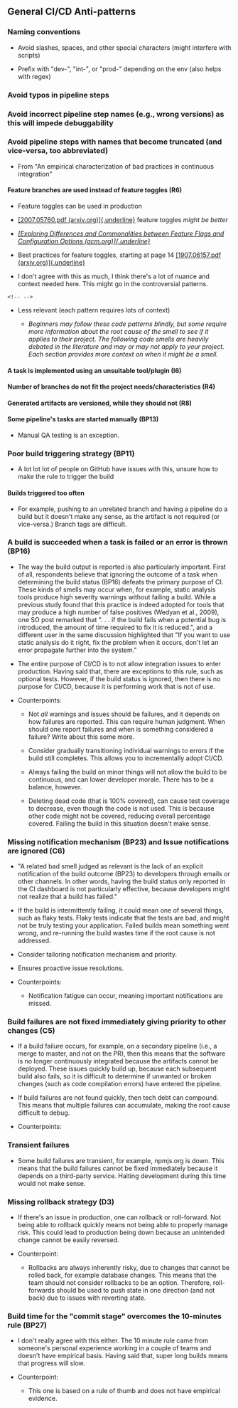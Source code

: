﻿## General CI/CD Anti-patterns

### Naming conventions

-   Avoid slashes, spaces, and other special characters (might interfere with scripts)

-   Prefix with "dev-", "int-", or "prod-" depending on the env (also helps with regex)

### Avoid typos in pipeline steps

### Avoid incorrect pipeline step names (e.g., wrong versions) as this will impede debuggability

### Avoid pipeline steps with names that become truncated (and vice-versa, too abbreviated)

-   From "An empirical characterization of bad practices in continuous integration"

#### Feature branches are used instead of feature toggles (R6)

-   Feature toggles can be used in production

-   [[2007.05760.pdf (arxiv.org)]{.underline}](https://arxiv.org/pdf/2007.05760.pdf) feature toggles *might be better*

-   [*[Exploring Differences and Commonalities between Feature Flags and Configuration Options (acm.org)]{.underline}*](https://dl.acm.org/doi/pdf/10.1145/3377813.3381366)

-   Best practices for feature toggles, starting at page 14 [[1907.06157.pdf (arxiv.org)]{.underline}](https://arxiv.org/pdf/1907.06157.pdf)

-   I don't agree with this as much, I think there's a lot of nuance and context needed here. This might go in the controversial patterns.

```{=html}
<!-- -->
```
-   Less relevant (each pattern requires lots of context)

    -   *Beginners may follow these code patterns blindly, but some require more information about the root cause of the smell to see if it applies to their project. The following code smells are heavily debated in the literature and may or may not apply to your project. Each section provides more context on when it might be a smell.*

#### A task is implemented using an unsuitable tool/plugin (I6)

#### Number of branches do not fit the project needs/characteristics (R4)

#### Generated artifacts are versioned, while they should not (R8)

#### Some pipeline's tasks are started manually (BP13)

-   Manual QA testing is an exception.

### Poor build triggering strategy (BP11)

-   A lot lot lot of people on GitHub have issues with this, unsure how to make the rule to trigger the build

#### Builds triggered too often

-   For example, pushing to an unrelated branch and having a pipeline do a build but it doesn't make any sense, as the artifact is not required (or vice-versa.) Branch tags are difficult.

### A build is succeeded when a task is failed or an error is thrown (BP16)

-   The way the build output is reported is also particularly important. First of all, respondents believe that ignoring the outcome of a task when determining the build status (BP16) defeats the primary purpose of CI. These kinds of smells may occur when, for example, static analysis tools produce high severity warnings without failing a build. While a previous study found that this practice is indeed adopted for tools that may produce a high number of false positives (Wedyan et al., 2009), one SO post remarked that ". . . if the build fails when a potential bug is introduced, the amount of time required to fix it is reduced.", and a different user in the same discussion highlighted that "If you want to use static analysis do it right, fix the problem when it occurs, don't let an error propagate further into the system."

-   The entire purpose of CI/CD is to not allow integration issues to enter production. Having said that, there are exceptions to this rule, such as optional tests. However, if the build status is ignored, then there is no purpose for CI/CD, because it is performing work that is not of use.

-   Counterpoints:

    -   Not *all* warnings and issues should be failures, and it depends on how failures are reported. This can require human judgment. When should one report failures and when is something considered a failure? Write about this some more.

    -   Consider gradually transitioning individual warnings to errors if the build still completes. This allows you to incrementally adopt CI/CD.

    -   Always failing the build on minor things will not allow the build to be continuous, and can lower developer morale. There has to be a balance, however.

    -   Deleting dead code (that is 100% covered), can cause test coverage to decrease, even though the code is not used. This is because other code might not be covered, reducing overall percentage covered. Failing the build in this situation doesn't make sense.

### Missing notification mechanism (BP23) and Issue notifications are ignored (C6)

-   "A related bad smell judged as relevant is the lack of an explicit notification of the build outcome (BP23) to developers through emails or other channels. In other words, having the build status only reported in the CI dashboard is not particularly effective, because developers might not realize that a build has failed."

-   If the build is intermittently failing, it could mean one of several things, such as flaky tests. Flaky tests indicate that the tests are bad, and might not be truly testing your application. Failed builds mean something went wrong, and re-running the build wastes time if the root cause is not addressed.

-   Consider tailoring notification mechanism and priority.

-   Ensures proactive issue resolutions.

-   Counterpoints:

    -   Notification fatigue can occur, meaning important notifications are missed.

### Build failures are not fixed immediately giving priority to other changes (C5)

-   If a build failure occurs, for example, on a secondary pipeline (i.e., a merge to master, and not on the PR), then this means that the software is no longer continuously integrated because the artifacts cannot be deployed. These issues quickly build up, because each subsequent build also fails, so it is difficult to determine if unwanted or broken changes (such as code compilation errors) have entered the pipeline.

-   If build failures are not found quickly, then tech debt can compound. This means that multiple failures can accumulate, making the root cause difficult to debug.

-   Counterpoints:

### Transient failures

-   Some build failures are transient, for example, npmjs.org is down. This means that the build failures cannot be fixed immediately because it depends on a third-party service. Halting development during this time would not make sense.

### Missing rollback strategy (D3)

-   If there's an issue in production, one can rollback or roll-forward. Not being able to rollback quickly means not being able to properly manage risk. This could lead to production being down because an unintended change cannot be easily reversed.

-   Counterpoint:

    -   Rollbacks are always inherently risky, due to changes that cannot be rolled back, for example database changes. This means that the team should not consider rollbacks to be an option. Therefore, roll-forwards should be used to push state in one direction (and not back) due to issues with reverting state.

### Build time for the "commit stage" overcomes the 10-minutes rule (BP27)

-   I don't really agree with this either. The 10 minute rule came from someone's personal experience working in a couple of teams and doesn't have empirical basis. Having said that, super long builds means that progress will slow.

-   Counterpoint:

    -   This one is based on a rule of thumb and does not have empirical evidence.


